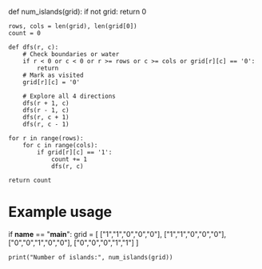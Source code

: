 def num_islands(grid):
    if not grid:
        return 0

    rows, cols = len(grid), len(grid[0])
    count = 0

    def dfs(r, c):
        # Check boundaries or water
        if r < 0 or c < 0 or r >= rows or c >= cols or grid[r][c] == '0':
            return
        # Mark as visited
        grid[r][c] = '0'

        # Explore all 4 directions
        dfs(r + 1, c)
        dfs(r - 1, c)
        dfs(r, c + 1)
        dfs(r, c - 1)

    for r in range(rows):
        for c in range(cols):
            if grid[r][c] == '1':
                count += 1
                dfs(r, c)

    return count


# Example usage
if __name__ == "__main__":
    grid = [
        ["1","1","0","0","0"],
        ["1","1","0","0","0"],
        ["0","0","1","0","0"],
        ["0","0","0","1","1"]
    ]

    print("Number of islands:", num_islands(grid))
